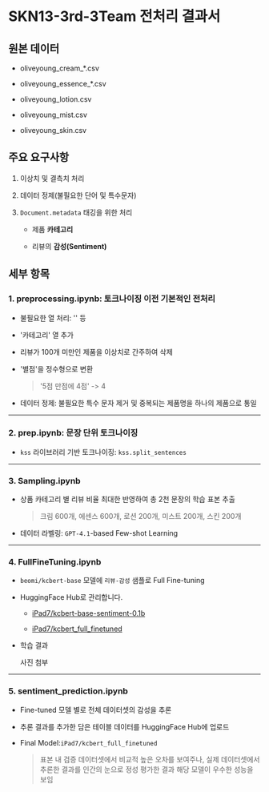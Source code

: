 # SKN13-3rd-3Team 전처리 결과서



## 원본 데이터

* oliveyoung_cream_*.csv

* oliveyoung_essence_*.csv

* oliveyoung_lotion.csv

* oliveyoung_mist.csv

* oliveyoung_skin.csv

## 주요 요구사항

1. 이상치 및 결측치 처리

2. 데이터 정제(불필요한 단어 및 특수문자)

3. `Document.metadata` 태깅을 위한 처리

    * 제품 **카테고리**

    * 리뷰의 **감성(Sentiment)**

## 세부 항목

### 1. preprocessing.ipynb: 토크나이징 이전 기본적인 전처리

* 불필요한 열 처리: '' 등

* '카테고리' 열 추가

* 리뷰가 100개 미만인 제품을 이상치로 간주하여 삭제

* '별점'을 정수형으로 변환

    > '5점 만점에 4점'  -> 4

* 데이터 정제: 불필요한 특수 문자 제거 및 중복되는 제품명을 하나의 제품으로 통일

---

### 2. prep.ipynb: 문장 단위 토크나이징

* `kss` 라이브러리 기반 토크나이징: `kss.split_sentences`

---

### 3. Sampling.ipynb

* 상품 카테고리 별 리뷰 비율 최대한 반영하여 총 2천 문장의 학습 표본 추출

    > 크림 600개, 에센스 600개, 로션 200개, 미스트 200개, 스킨 200개

* 데이터 라벨링: `GPT-4.1`-based Few-shot Learning

---

### 4. FullFineTuning.ipynb

* `beomi/kcbert-base` 모델에 `리뷰-감성` 샘플로 Full Fine-tuning

* HuggingFace Hub로 관리합니다.

    * [iPad7/kcbert-base-sentiment-0.1b](https://huggingface.co/iPad7/kcbert-base-sentiment-0.1b)

    * [iPad7/kcbert_full_finetuned](https://huggingface.co/iPad7/kcbert_full_finetuned)
    
* 학습 결과

    사진 첨부

---

### 5.  sentiment_prediction.ipynb

* Fine-tuned 모델 별로 전체 데이터셋의 감성을 추론

* 추론 결과를 추가한 담은 테이블 데이터를 HuggingFace Hub에 업로드

* Final Model:`iPad7/kcbert_full_finetuned`

    > 표본 내 검증 데이터셋에서 비교적 높은 오차를 보여주나, 실제 데이터셋에서 추론한 결과를 인간의 눈으로 정성 평가한 결과 해당 모델이 우수한 성능을 보임

